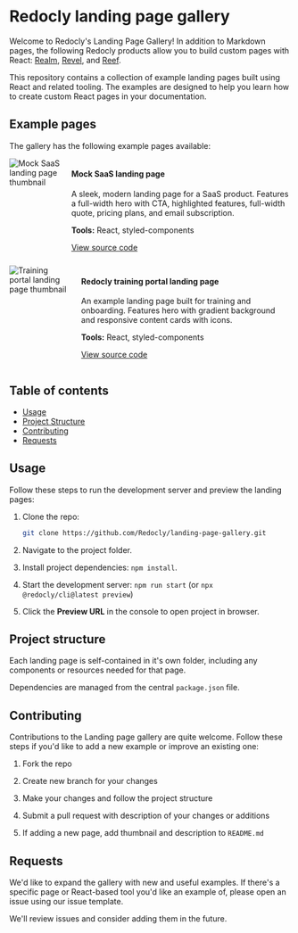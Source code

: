 # Redocly landing page gallery

Welcome to Redocly's Landing Page Gallery!
In addition to Markdown pages, the following Redocly products allow you to build custom pages with React: [Realm](https://redocly.com/realm), [Revel](https://redocly.com/revel), and [Reef](https://redocly.com/reef).

This repository contains a collection of example landing pages built using React and related tooling.
The examples are designed to help you learn how to create custom React pages in your documentation.

## Example pages

The gallery has the following example pages available:

<div style="display: flex; align-items: start; margin-bottom: 10px;">
  <img 
    src="images/d.png"
    alt="Mock SaaS landing page thumbnail"
    style="max-width: 360px; margin-right: 20px;"
  />
  <div>
    <h4>Mock SaaS landing page</h4>
    <p>
      A sleek, modern landing page for a SaaS product. Features a full-width hero with CTA, highlighted features, full-width quote, pricing plans, and email subscription.
    </p>
    <p>
      <b>Tools:</b> React, styled-components
    </p>
    <p>
      <a href="mock-saas/index.page.tsx">View source code</a>
    </p>
  </div>
</div>

<div style="display: flex; align-items: start; margin-bottom: 10px;">
  <img 
    src="src/pages/product-overview/thumbnail.png"
    alt="Training portal landing page thumbnail"
    style="max-width: 400px; margin-right: 20px;"
  />
    <div>
    <h4>Redocly training portal landing page</h4>
    <p>
      An example landing page built for training and onboarding. Features hero with gradient background and responsive content cards with icons.
    </p>
    <p>
      <b>Tools:</b> React, styled-components
    </p>
    <p>
      <a href="legacy-portal/training.page.tsx">View source code</a>
    </p>
  </div>
</div>

## Table of contents

- [Usage](#usage)
- [Project Structure](#project-structure)
- [Contributing](#contributing)
- [Requests](#requests)

## Usage

Follow these steps to run the development server and preview the landing pages:

1. Clone the repo:

    ```bash
    git clone https://github.com/Redocly/landing-page-gallery.git
    ```

1. Navigate to the project folder.

1. Install project dependencies: `npm install`.

1. Start the development server: `npm run start` (or `npx @redocly/cli@latest preview`)

1. Click the **Preview URL** in the console to open project in browser.

## Project structure

Each landing page is self-contained in it's own folder, including any components or resources needed for that page.

Dependencies are managed from the central `package.json` file.

## Contributing

Contributions to the Landing page gallery are quite welcome.
Follow these steps if you'd like to add a new example or improve an existing one:

1. Fork the repo

1. Create new branch for your changes

1. Make your changes and follow the project structure

1. Submit a pull request with description of your changes or additions

1. If adding a new page, add thumbnail and description to `README.md`

## Requests

We'd like to expand the gallery with new and useful examples.
If there's a specific page or React-based tool you'd like an example of, please open an issue using our issue template.

We'll review issues and consider adding them in the future.
